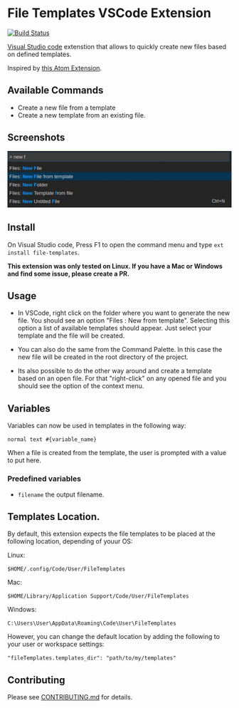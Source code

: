 # File Templates VSCode Extension

[![Build Status](https://travis-ci.org/brpaz/vscode-file-templates-ext.svg?branch=master)](https://travis-ci.org/brpaz/vscode-file-templates-ext)

[Visual Studio code](https://code.visualstudio.com) extenstion that allows to quickly create new files based on defined templates. 

Inspired by [this Atom Extension](https://atom.io/packages/file-templates).

## Available Commands

* Create a new file from a template
* Create a new template from an existing file.

## Screenshots

![preview](images/preview01.jpg)

## Install

On Visual Studio code, Press F1 to open the command menu and type ```ext install file-templates```.

**This extension was only tested on Linux. If you have a Mac or Windows and find some issue, please create a PR.**

## Usage

* In VSCode, right click on the folder where you want to generate the new file. You should see an option "Files : New from template". 
Selecting this option a list of available templates should appear. Just select your template and the file will be created.

* You can also do the same from the Command Palette. In this case the new file will be created in the root directory of the project.

* Its also possible to do the other way around and create a template based on an open file. For that "right-click" on any opened file and you should see the option of the context menu.

## Variables

Variables can now be used in templates in the following way:

```
normal text #{variable_name}
```

When a file is created from the template, the user is prompted with a value to put here.

### Predefined variables

*  ```filename``` the output filename.

## Templates Location.

By default, this extension expects the file templates to be placed at the following location, depending of youur OS:

Linux:

```
$HOME/.config/Code/User/FileTemplates
```

Mac:

```
$HOME/Library/Application Support/Code/User/FileTemplates
```

Windows:

```
C:\Users\User\AppData\Roaming\Code\User\FileTemplates
```

However, you can change the default location by adding the following to your user or workspace settings:

```
"fileTemplates.templates_dir": "path/to/my/templates"
```

## Contributing

Please see [CONTRIBUTING.md](CONTRIBUTING.md) for details.


